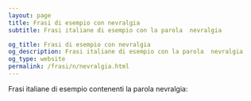 ```yaml
---
layout: page
title: Frasi di esempio con nevralgia 
subtitle: Frasi italiane di esempio con la parola  nevralgia

og_title: Frasi di esempio con nevralgia 
og_description: Frasi italiane di esempio con la parola  nevralgia
og_type: website
permalink: /frasi/n/nevralgia.html
---
```


Frasi italiane di esempio contenenti la parola nevralgia:


